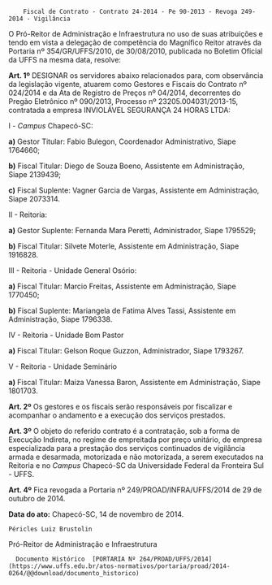         Fiscal de Contrato - Contrato 24-2014 - Pe 90-2013 - Revoga 249-2014 - Vigilância  

O Pró-Reitor de Administração e Infraestrutura no uso de suas atribuições e tendo em vista a delegação de competência do Magnífico Reitor através da Portaria nº 354/GR/UFFS/2010, de 30/08/2010, publicada no Boletim Oficial da UFFS na mesma data, resolve:

 **Art. 1º** DESIGNAR os servidores abaixo relacionados para, com observância da legislação vigente, atuarem como Gestores e Fiscais do Contrato nº 024/2014 e da Ata de Registro de Preços nº 04/2014, decorrentes do Pregão Eletrônico nº 090/2013, Processo nº 23205.004031/2013-15, contratada a empresa INVIOLÁVEL SEGURANÇA 24 HORAS LTDA:

 I - *Campus* Chapecó-SC:

 **a)** Gestor Titular: Fabio Bulegon, Coordenador Administrativo, Siape 1764660;

 **b)** Fiscal Titular: Diego de Souza Boeno, Assistente em Administração, Siape 2139439;

 **c)** Fiscal Suplente: Vagner Garcia de Vargas, Assistente em Administração, Siape 2073314.

 II - Reitoria:

 **a)** Gestor Suplente: Fernanda Mara Peretti, Administrador, Siape 1795529;

 **b)** Fiscal Titular: Silvete Moterle, Assistente em Administração, Siape 1916828.

 III - Reitoria - Unidade General Osório:

 **a)** Fiscal Titular: Marcio Freitas, Assistente em Administração, Siape 1770450;

 **b)** Fiscal Suplente: Mariangela de Fatima Alves Tassi, Assistente em Administração, Siape 1796338.

 IV - Reitoria - Unidade Bom Pastor

 **a)** Fiscal Titular: Gelson Roque Guzzon, Administrador, Siape 1793267.

 V - Reitoria - Unidade Seminário

 **a)** Fiscal Titular: Maiza Vanessa Baron, Assistente em Administração, Siape 1801703.

 **Art. 2º** Os gestores e os fiscais serão responsáveis por fiscalizar e acompanhar o andamento e a execução dos serviços prestados.

 **Art. 3º** O objeto do referido contrato é a contratação, sob a forma de Execução Indireta, no regime de empreitada por preço unitário, de empresa especializada para a prestação dos serviços continuados de vigilância armada e desarmada, motorizada e não motorizada, a serem executados na Reitoria e no *Campus* Chapecó-SC da Universidade Federal da Fronteira Sul - UFFS.

 **Art. 4º** Fica revogada a Portaria nº 249/PROAD/INFRA/UFFS/2014 de 29 de outubro de 2014.

  

   **Data do ato:** Chapecó-SC, 14 de novembro de 2014.   
 

    Péricles Luiz Brustolin   
 Pró-Reitor de Administração e Infraestrutura 

      Documento Histórico  [PORTARIA Nº 264/PROAD/UFFS/2014](https://www.uffs.edu.br/atos-normativos/portaria/proad/2014-0264/@@download/documento_historico)     
      